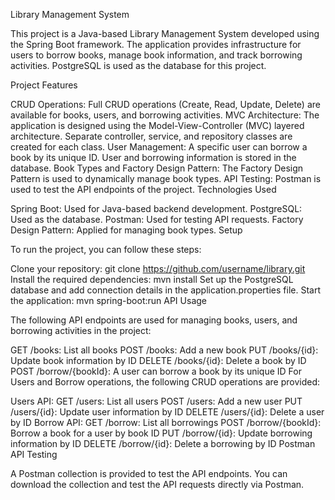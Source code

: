 
Library Management System

This project is a Java-based Library Management System developed using the Spring Boot framework. The application provides infrastructure for users to borrow books, manage book information, and track borrowing activities. PostgreSQL is used as the database for this project.

Project Features

CRUD Operations: Full CRUD operations (Create, Read, Update, Delete) are available for books, users, and borrowing activities.
MVC Architecture: The application is designed using the Model-View-Controller (MVC) layered architecture. Separate controller, service, and repository classes are created for each class.
User Management: A specific user can borrow a book by its unique ID. User and borrowing information is stored in the database.
Book Types and Factory Design Pattern: The Factory Design Pattern is used to dynamically manage book types.
API Testing: Postman is used to test the API endpoints of the project.
Technologies Used

Spring Boot: Used for Java-based backend development.
PostgreSQL: Used as the database.
Postman: Used for testing API requests.
Factory Design Pattern: Applied for managing book types.
Setup

To run the project, you can follow these steps:

Clone your repository:
git clone https://github.com/username/library.git
Install the required dependencies:
mvn install
Set up the PostgreSQL database and add connection details in the application.properties file.
Start the application:
mvn spring-boot:run
API Usage

The following API endpoints are used for managing books, users, and borrowing activities in the project:

GET /books: List all books
POST /books: Add a new book
PUT /books/{id}: Update book information by ID
DELETE /books/{id}: Delete a book by ID
POST /borrow/{bookId}: A user can borrow a book by its unique ID
For Users and Borrow operations, the following CRUD operations are provided:

Users API:
GET /users: List all users
POST /users: Add a new user
PUT /users/{id}: Update user information by ID
DELETE /users/{id}: Delete a user by ID
Borrow API:
GET /borrow: List all borrowings
POST /borrow/{bookId}: Borrow a book for a user by book ID
PUT /borrow/{id}: Update borrowing information by ID
DELETE /borrow/{id}: Delete a borrowing by ID
Postman API Testing

A Postman collection is provided to test the API endpoints. You can download the collection and test the API requests directly via Postman.
